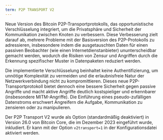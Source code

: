 ```yaml
---
term: P2P TRANSPORT V2
---
```


Neue Version des Bitcoin P2P-Transportprotokolls, das opportunistische Verschlüsselung integriert, um die Privatsphäre und Sicherheit der Kommunikation zwischen Knoten zu verbessern. Diese Verbesserung zielt darauf ab, mehrere Probleme mit der Basisversion des P2P-Protokolls zu adressieren, insbesondere indem die ausgetauschten Daten für einen passiven Beobachter (wie einen Internetdienstanbieter) ununterscheidbar gemacht werden, wodurch die Risiken von Zensur und Angriffen durch die Erkennung spezifischer Muster in Datenpaketen reduziert werden.

Die implementierte Verschlüsselung beinhaltet keine Authentifizierung, um unnötige Komplexität zu vermeiden und die erlaubnisfreie Natur der Netzwerkverbindung nicht zu kompromittieren. Dieses neue P2P-Transportprotokoll bietet dennoch eine bessere Sicherheit gegen passive Angriffe und macht aktive Angriffe deutlich kostspieliger und erkennbarer (insbesondere MITM-Angriffe). Die Einführung eines pseudo-zufälligen Datenstroms erschwert Angreifern die Aufgabe, Kommunikation zu zensieren oder zu manipulieren.

Der P2P Transport V2 wurde als Option (standardmäßig deaktiviert) in Version 26.0 von Bitcoin Core, die im Dezember 2023 eingeführt wurde, inkludiert. Er kann mit der Option `v2transport=1` in der Konfigurationsdatei aktiviert werden.